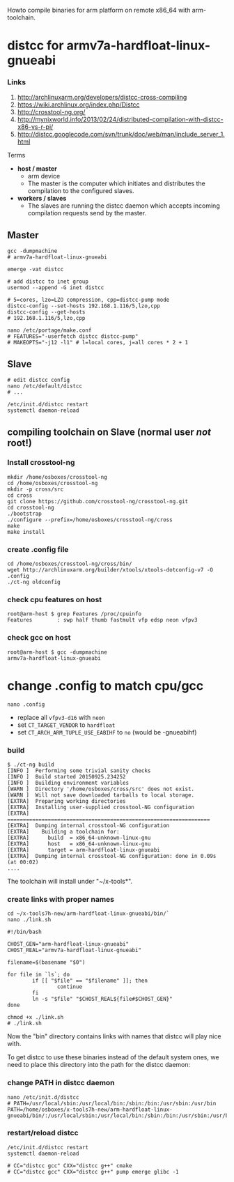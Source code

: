 Howto compile binaries for arm platform on remote x86_64 with arm-toolchain.

# distcc for armv7a-hardfloat-linux-gnueabi

### Links
1. http://archlinuxarm.org/developers/distcc-cross-compiling
2. https://wiki.archlinux.org/index.php/Distcc
3. http://crosstool-ng.org/
4. http://mynixworld.info/2013/02/24/distributed-compilation-with-distcc-x86-vs-r-pi/
5. http://distcc.googlecode.com/svn/trunk/doc/web/man/include_server_1.html

Terms

* **host / master**
  * arm device
  * The master is the computer which initiates and distributes the compilation to the configured slaves.
* **workers / slaves**
  * The slaves are running the distcc daemon which accepts incoming compilation requests send by the master.

## Master

````
gcc -dumpmachine
# armv7a-hardfloat-linux-gnueabi

emerge -vat distcc

# add distcc to inet group
usermod --append -G inet distcc

# 5=cores, lzo=LZO compression, cpp=distcc-pump mode
distcc-config --set-hosts 192.168.1.116/5,lzo,cpp
distcc-config --get-hosts
# 192.168.1.116/5,lzo,cpp

nano /etc/portage/make.conf
# FEATURES="-userfetch distcc distcc-pump"
# MAKEOPTS="-j12 -l1" # l=local cores, j=all cores * 2 + 1
````

## Slave

````
# edit distcc config
nano /etc/default/distcc
# ...

/etc/init.d/distcc restart
systemctl daemon-reload

````



## compiling toolchain on Slave (normal user _not_ root!)

### Install crosstool-ng

````
mkdir /home/osboxes/crosstool-ng
cd /home/osboxes/crosstool-ng
mkdir -p cross/src
cd cross
git clone https://github.com/crosstool-ng/crosstool-ng.git
cd crosstool-ng
./bootstrap
./configure --prefix=/home/osboxes/crosstool-ng/cross
make
make install
````

### create .config file

````
cd /home/osboxes/crosstool-ng/cross/bin/
wget http://archlinuxarm.org/builder/xtools/xtools-dotconfig-v7 -O .config
./ct-ng oldconfig
````

### check cpu features on host
````
root@arm-host $ grep Features /proc/cpuinfo
Features        : swp half thumb fastmult vfp edsp neon vfpv3
````

### check gcc on host
````
root@arm-host $ gcc -dumpmachine
armv7a-hardfloat-linux-gnueabi
````

# change .config to match cpu/gcc
````
nano .config
````
* replace all ``vfpv3-d16`` with ``neon``
* set ``CT_TARGET_VENDOR`` to ``hardfloat``
* set ``CT_ARCH_ARM_TUPLE_USE_EABIHF`` to ``no`` (would be -gnueabihf)

### build
````
$ ./ct-ng build
[INFO ]  Performing some trivial sanity checks
[INFO ]  Build started 20150925.234252
[INFO ]  Building environment variables
[WARN ]  Directory '/home/osboxes/cross/src' does not exist.
[WARN ]  Will not save downloaded tarballs to local storage.
[EXTRA]  Preparing working directories
[EXTRA]  Installing user-supplied crosstool-NG configuration
[EXTRA]  =================================================================
[EXTRA]  Dumping internal crosstool-NG configuration
[EXTRA]    Building a toolchain for:
[EXTRA]      build  = x86_64-unknown-linux-gnu
[EXTRA]      host   = x86_64-unknown-linux-gnu
[EXTRA]      target = arm-hardfloat-linux-gnueabi
[EXTRA]  Dumping internal crosstool-NG configuration: done in 0.09s (at 00:02)
....
````

The toolchain will install under "~/x-tools*".

### create links with proper names
````
cd ~/x-tools7h-new/arm-hardfloat-linux-gnueabi/bin/`
nano ./link.sh
````

````
#!/bin/bash

CHOST_GEN="arm-hardfloat-linux-gnueabi"
CHOST_REAL="armv7a-hardfloat-linux-gnueabi"

filename=$(basename "$0")

for file in `ls`; do
        if [[ "$file" == "$filename" ]]; then
                continue
        fi
        ln -s "$file" "$CHOST_REAL${file#$CHOST_GEN}"
done
````

````
chmod +x ./link.sh
# ./link.sh
````

Now the "bin" directory contains links with names that distcc will play nice with.

To get distcc to use these binaries instead of the default system ones, we need to place this directory into the path for the distcc daemon:

### change PATH in distcc daemon
````
nano /etc/init.d/distcc
# PATH=/usr/local/sbin:/usr/local/bin:/sbin:/bin:/usr/sbin:/usr/bin
PATH=/home/osboxes/x-tools7h-new/arm-hardfloat-linux-gnueabi/bin/:/usr/local/sbin:/usr/local/bin:/sbin:/bin:/usr/sbin:/usr/bin
````

### restart/reload distcc
````
/etc/init.d/distcc restart
systemctl daemon-reload
````

````
# CC="distcc gcc" CXX="distcc g++" cmake
# CC="distcc gcc" CXX="distcc g++" pump emerge glibc -1
````
